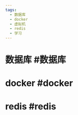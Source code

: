 ```yaml
---
tags:
  - 数据库
  - docker
  - 虚拟机
  - redis
  - 学习
---
```


# 数据库 #数据库 



# docker #docker 



# redis #redis 
